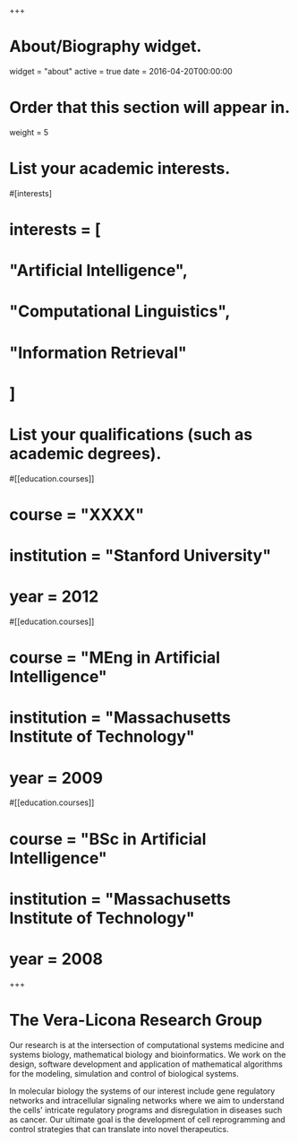 +++
# About/Biography widget.
widget = "about"
active = true
date = 2016-04-20T00:00:00

# Order that this section will appear in.
weight = 5

  
# List your academic interests.
#[interests]
#  interests = [
#    "Artificial Intelligence",
#    "Computational Linguistics",
#    "Information Retrieval"
# ]

# List your qualifications (such as academic degrees).
#[[education.courses]]
#  course = "XXXX"
#  institution = "Stanford University"
#  year = 2012

#[[education.courses]]
#  course = "MEng in Artificial Intelligence"
#  institution = "Massachusetts Institute of Technology"
#  year = 2009

#[[education.courses]]
#  course = "BSc in Artificial Intelligence"
#  institution = "Massachusetts Institute of Technology"
#  year = 2008
 
+++

# The Vera-Licona Research Group

Our research is at the intersection of computational systems medicine and systems biology, mathematical biology and bioinformatics. We work on the design, software development and application of mathematical algorithms for the modeling, simulation and control of biological systems. 

In molecular biology the systems of our interest include gene regulatory networks and intracellular signaling networks where we aim to understand the cells' intricate regulatory programs and disregulation in diseases such as cancer. Our ultimate goal is the development of cell reprogramming and control strategies that can translate into novel therapeutics.